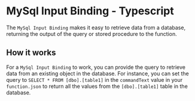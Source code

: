 # MySql Input Binding - Typescript

The `MySql Input Binding` makes it easy to retrieve data from a database, returning the output of the query or stored procedure to the function.

## How it works

For a `MySql Input Binding` to work, you can provide the query to retrieve data from an existing object in the database. For instance, you can set the query to `SELECT * FROM [dbo].[table1]` in the `commandText` value in your `function.json` to return all the values from the `[dbo].[table1]` table in the database.
